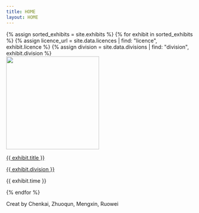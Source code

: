 ```yaml
---
title: HOME
layout: HOME
---
```

<div id = "gallery">
  {% assign sorted_exhibits = site.exhibits %}
  {% for exhibit in sorted_exhibits %}
    {% assign licence_url = site.data.licences | find: "licence", exhibit.licence %}
    {% assign division = site.data.divisions | find: "division", exhibit.division %}
    <div class = "">
      <a href = "{{ exhibit.url | relative_url }}"><img src="{{ exhibit.image-url }}" width = 250></a>
      <p class = ""><a href = "{{exhibit.url | relative_url}}">{{ exhibit.title }}</a></p>
      <p><a href = "{{ division.weburl}}">{{ exhibit.division }}</a></p>
      <p class = "">{{ exhibit.time }}</p>
    </div>
{% endfor %}
  <div id = "footer">
            <p>Creat by Chenkai, Zhuoqun, Mengxin, Ruowei</p>
  </div>
</div>

